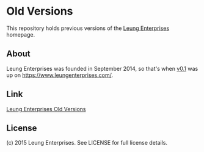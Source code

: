 # Old Versions
This repository holds previous versions of the [Leung Enterprises](https://www.leungenterprises.com/) homepage.

## About
Leung Enterprises was founded in September 2014, so that's when [v0.1](https://github.com/LeungEnterprises/old/tree/gh-pages/0.1) was up on https://www.leungenterprises.com/.

## Link
[Leung Enterprises Old Versions](https://old.leungenterprises.com/)

## License
(c) 2015 Leung Enterprises.  See LICENSE for full license details.
